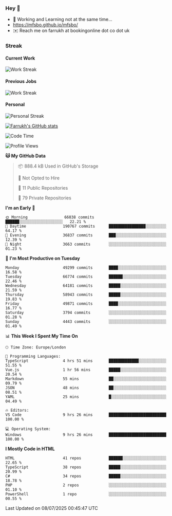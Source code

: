 ### Hey 👋

- 🏃 Working and Learning not at the same time...
- https://mfsbo.github.io/mfsbo/
- ✉️ Reach me on farrukh at bookingonline dot co dot uk

### Streak
#### Current Work
![Work Streak](https://streak-stats.demolab.com/?user=mfsbo)
#### Previous Jobs
![Work Streak](https://streak-stats.demolab.com/?user=farrukhcw)
#### Personal
![Personal Streak](https://streak-stats.demolab.com/?user=farrukhsubhani)

[![Farrukh's GitHub stats](https://github-readme-stats.vercel.app/api?username=mfsbo&hide=stars&count_private=true)](https://github.com/mfsbo/)

<!--START_SECTION:waka-->
![Code Time](http://img.shields.io/badge/Code%20Time-956%20hrs%2012%20mins-blue)

![Profile Views](http://img.shields.io/badge/Profile%20Views-0-blue)

**🐱 My GitHub Data** 

> 📦 888.4 kB Used in GitHub's Storage 
 > 
> 🚫 Not Opted to Hire
 > 
> 📜 11 Public Repositories 
 > 
> 🔑 79 Private Repositories 
 > 
**I'm an Early 🐤** 

```text
🌞 Morning                66038 commits       ██████░░░░░░░░░░░░░░░░░░░   22.21 % 
🌆 Daytime                190767 commits      ████████████████░░░░░░░░░   64.17 % 
🌃 Evening                36837 commits       ███░░░░░░░░░░░░░░░░░░░░░░   12.39 % 
🌙 Night                  3663 commits        ░░░░░░░░░░░░░░░░░░░░░░░░░   01.23 % 
```
📅 **I'm Most Productive on Tuesday** 

```text
Monday                   49299 commits       ████░░░░░░░░░░░░░░░░░░░░░   16.58 % 
Tuesday                  66774 commits       ██████░░░░░░░░░░░░░░░░░░░   22.46 % 
Wednesday                64181 commits       █████░░░░░░░░░░░░░░░░░░░░   21.59 % 
Thursday                 58943 commits       █████░░░░░░░░░░░░░░░░░░░░   19.83 % 
Friday                   49871 commits       ████░░░░░░░░░░░░░░░░░░░░░   16.77 % 
Saturday                 3794 commits        ░░░░░░░░░░░░░░░░░░░░░░░░░   01.28 % 
Sunday                   4443 commits        ░░░░░░░░░░░░░░░░░░░░░░░░░   01.49 % 
```


📊 **This Week I Spent My Time On** 

```text
🕑︎ Time Zone: Europe/London

💬 Programming Languages: 
TypeScript               4 hrs 51 mins       █████████████░░░░░░░░░░░░   51.55 % 
Vue.js                   1 hr 56 mins        █████░░░░░░░░░░░░░░░░░░░░   20.54 % 
Markdown                 55 mins             ██░░░░░░░░░░░░░░░░░░░░░░░   09.79 % 
JSON                     48 mins             ██░░░░░░░░░░░░░░░░░░░░░░░   08.51 % 
YAML                     25 mins             █░░░░░░░░░░░░░░░░░░░░░░░░   04.49 % 

🔥 Editors: 
VS Code                  9 hrs 26 mins       █████████████████████████   100.00 % 

💻 Operating System: 
Windows                  9 hrs 26 mins       █████████████████████████   100.00 % 
```

**I Mostly Code in HTML** 

```text
HTML                     41 repos            ██████░░░░░░░░░░░░░░░░░░░   22.65 % 
TypeScript               38 repos            █████░░░░░░░░░░░░░░░░░░░░   20.99 % 
C#                       34 repos            █████░░░░░░░░░░░░░░░░░░░░   18.78 % 
PHP                      2 repos             ░░░░░░░░░░░░░░░░░░░░░░░░░   01.10 % 
PowerShell               1 repo              ░░░░░░░░░░░░░░░░░░░░░░░░░   00.55 % 
```




 Last Updated on 08/07/2025 00:45:47 UTC
<!--END_SECTION:waka-->
<!--
**mfsbo/mfsbo** is a ✨ _special_ ✨ repository because its `README.md` (this file) appears on your GitHub profile.

Here are some ideas to get you started:

- 🔭 I’m currently working on ...
- 🌱 I’m currently learning ...
- 👯 I’m looking to collaborate on ...
- 🤔 I’m looking for help with ...
- 💬 Ask me about ...
- 📫 How to reach me: ...
- 😄 Pronouns: ...
- ⚡ Fun fact: ...
-->
